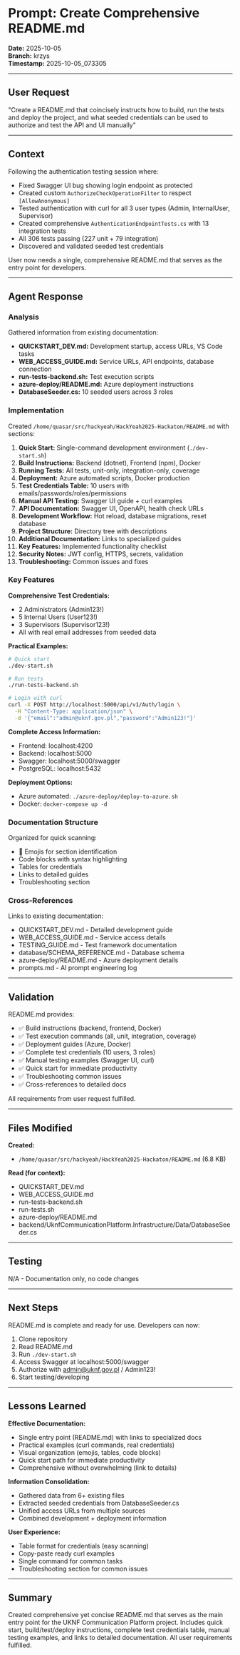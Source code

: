 # Prompt: Create Comprehensive README.md

**Date:** 2025-10-05  
**Branch:** krzys  
**Timestamp:** 2025-10-05_073305

---

## User Request

"Create a README.md that coincisely instructs how to build, run the tests and deploy the project, and what seeded credentials can be used to authorize and test the API and UI manually"

---

## Context

Following the authentication testing session where:
- Fixed Swagger UI bug showing login endpoint as protected
- Created custom `AuthorizeCheckOperationFilter` to respect `[AllowAnonymous]`
- Tested authentication with curl for all 3 user types (Admin, InternalUser, Supervisor)
- Created comprehensive `AuthenticationEndpointTests.cs` with 13 integration tests
- All 306 tests passing (227 unit + 79 integration)
- Discovered and validated seeded test credentials

User now needs a single, comprehensive README.md that serves as the entry point for developers.

---

## Agent Response

### Analysis

Gathered information from existing documentation:
- **QUICKSTART_DEV.md:** Development startup, access URLs, VS Code tasks
- **WEB_ACCESS_GUIDE.md:** Service URLs, API endpoints, database connection
- **run-tests-backend.sh:** Test execution scripts
- **azure-deploy/README.md:** Azure deployment instructions
- **DatabaseSeeder.cs:** 10 seeded users across 3 roles

### Implementation

Created `/home/quasar/src/hackyeah/HackYeah2025-Hackaton/README.md` with sections:

1. **Quick Start:** Single-command development environment (`./dev-start.sh`)
2. **Build Instructions:** Backend (dotnet), Frontend (npm), Docker
3. **Running Tests:** All tests, unit-only, integration-only, coverage
4. **Deployment:** Azure automated scripts, Docker production
5. **Test Credentials Table:** 10 users with emails/passwords/roles/permissions
6. **Manual API Testing:** Swagger UI guide + curl examples
7. **API Documentation:** Swagger UI, OpenAPI, health check URLs
8. **Development Workflow:** Hot reload, database migrations, reset database
9. **Project Structure:** Directory tree with descriptions
10. **Additional Documentation:** Links to specialized guides
11. **Key Features:** Implemented functionality checklist
12. **Security Notes:** JWT config, HTTPS, secrets, validation
13. **Troubleshooting:** Common issues and fixes

### Key Features

**Comprehensive Test Credentials:**
- 2 Administrators (Admin123!)
- 5 Internal Users (User123!)
- 3 Supervisors (Supervisor123!)
- All with real email addresses from seeded data

**Practical Examples:**
```bash
# Quick start
./dev-start.sh

# Run tests
./run-tests-backend.sh

# Login with curl
curl -X POST http://localhost:5000/api/v1/Auth/login \
  -H "Content-Type: application/json" \
  -d '{"email":"admin@uknf.gov.pl","password":"Admin123!"}'
```

**Complete Access Information:**
- Frontend: localhost:4200
- Backend: localhost:5000
- Swagger: localhost:5000/swagger
- PostgreSQL: localhost:5432

**Deployment Options:**
- Azure automated: `./azure-deploy/deploy-to-azure.sh`
- Docker: `docker-compose up -d`

### Documentation Structure

Organized for quick scanning:
- 🚀 Emojis for section identification
- Code blocks with syntax highlighting
- Tables for credentials
- Links to detailed guides
- Troubleshooting section

### Cross-References

Links to existing documentation:
- QUICKSTART_DEV.md - Detailed development guide
- WEB_ACCESS_GUIDE.md - Service access details
- TESTING_GUIDE.md - Test framework documentation
- database/SCHEMA_REFERENCE.md - Database schema
- azure-deploy/README.md - Azure deployment details
- prompts.md - AI prompt engineering log

---

## Validation

README.md provides:
- ✅ Build instructions (backend, frontend, Docker)
- ✅ Test execution commands (all, unit, integration, coverage)
- ✅ Deployment guides (Azure, Docker)
- ✅ Complete test credentials (10 users, 3 roles)
- ✅ Manual testing examples (Swagger UI, curl)
- ✅ Quick start for immediate productivity
- ✅ Troubleshooting common issues
- ✅ Cross-references to detailed docs

All requirements from user request fulfilled.

---

## Files Modified

**Created:**
- `/home/quasar/src/hackyeah/HackYeah2025-Hackaton/README.md` (6.8 KB)

**Read (for context):**
- QUICKSTART_DEV.md
- WEB_ACCESS_GUIDE.md
- run-tests-backend.sh
- run-tests.sh
- azure-deploy/README.md
- backend/UknfCommunicationPlatform.Infrastructure/Data/DatabaseSeeder.cs

---

## Testing

N/A - Documentation only, no code changes

---

## Next Steps

README.md is complete and ready for use. Developers can now:
1. Clone repository
2. Read README.md
3. Run `./dev-start.sh`
4. Access Swagger at localhost:5000/swagger
5. Authorize with admin@uknf.gov.pl / Admin123!
6. Start testing/developing

---

## Lessons Learned

**Effective Documentation:**
- Single entry point (README.md) with links to specialized docs
- Practical examples (curl commands, real credentials)
- Visual organization (emojis, tables, code blocks)
- Quick start path for immediate productivity
- Comprehensive without overwhelming (link to details)

**Information Consolidation:**
- Gathered data from 6+ existing files
- Extracted seeded credentials from DatabaseSeeder.cs
- Unified access URLs from multiple sources
- Combined development + deployment information

**User Experience:**
- Table format for credentials (easy scanning)
- Copy-paste ready curl examples
- Single command for common tasks
- Troubleshooting section for common issues

---

## Summary

Created comprehensive yet concise README.md that serves as the main entry point for the UKNF Communication Platform project. Includes quick start, build/test/deploy instructions, complete test credentials table, manual testing examples, and links to detailed documentation. All user requirements fulfilled.
